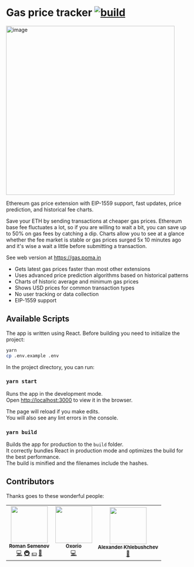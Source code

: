 # Gas price tracker [![build](https://github.com/poma/gas-tracker-ui/actions/workflows/build.yml/badge.svg)](https://github.com/poma/gas-tracker-ui/actions/workflows/build.yml)

<img width="458" alt="image" src="https://user-images.githubusercontent.com/2109710/158978962-5aab5bdd-a680-441f-877e-6078d5ceb799.png">

Ethereum gas price extension with EIP-1559 support, fast updates, price prediction, and historical fee charts.

Save your ETH by sending transactions at cheaper gas prices. Ethereum base fee fluctuates a lot, so if you are willing to wait a bit, you can save up to 50% on gas fees by catching a dip. Charts allow you to see at a glance whether the fee market is stable or gas prices surged 5x 10 minutes ago and it's wise a wait a little before submitting a transaction.

See web version at https://gas.poma.in

- Gets latest gas prices faster than most other extensions
- Uses advanced price prediction algorithms based on historical patterns
- Charts of historic average and minimum gas prices
- Shows USD prices for common transaction types
- No user tracking or data collection
- EIP-1559 support

## Available Scripts

The app is written using React. Before building you need to initialize the project:

```bash
yarn
cp .env.example .env
```

In the project directory, you can run:

### `yarn start`

Runs the app in the development mode.\
Open [http://localhost:3000](http://localhost:3000) to view it in the browser.

The page will reload if you make edits.\
You will also see any lint errors in the console.

### `yarn build`

Builds the app for production to the `build` folder.\
It correctly bundles React in production mode and optimizes the build for the best performance.\
The build is minified and the filenames include the hashes.

## Contributors

Thanks goes to these wonderful people:

<!-- ALL-CONTRIBUTORS-LIST:START - Do not remove or modify this section -->
<!-- prettier-ignore-start -->
<!-- markdownlint-disable -->
<table>
  <tr>
    <td align="center"><a href="https://github.com/poma"><img src="https://avatars.githubusercontent.com/u/2109710?v=4?s=100" width="100px;" alt=""/><br /><sub><b>Roman Semenov</b></sub></a><br /><a href="#backend-poma" title="Backend">💻</a> <a href="#infra-poma" title="Infrastructure (Hosting, Build-Tools, etc)">🚇</a> <a href="#financial-poma" title="Financial">💵</a> <a href="#design-poma" title="Design">🎨</a></td>
    <td align="center"><a href="https://oxor.io"><img src="https://avatars.githubusercontent.com/u/53340101?v=4?s=100" width="100px;" alt=""/><br /><sub><b>Oxorio</b></sub></a><br /><a href="https://github.com/poma/gas-tracker-ui/commits?author=oxor-io" title="Code">💻</a></td>
    <td align="center"><a href="https://fomalhaut.su/"><img src="https://avatars.githubusercontent.com/u/6025172?v=4?s=100" width="100px;" alt=""/><br /><sub><b>Alexander Khlebushchev</b></sub></a><br /><a href="#prediction-fomalhaut88" title="Price prediction engine">🧠</a></td>
  </tr>
</table>

<!-- markdownlint-restore -->
<!-- prettier-ignore-end -->

<!-- ALL-CONTRIBUTORS-LIST:END -->